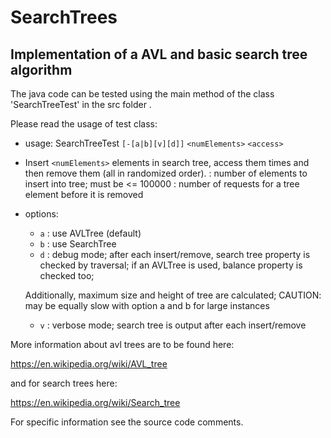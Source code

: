 # SearchTrees

## Implementation of a AVL and basic search tree algorithm

The java code can be tested using the main method of the class 'SearchTreeTest' in the src folder .

Please read the usage of test class:

- usage: SearchTreeTest `[-[a|b][v][d]]`  `<numElements>` `<access>`
- Insert `<numElements>` elements in search tree, access them <access> times
    and then remove them (all in randomized order).
    <numElements> : number of elements to insert into tree; must be <= 100000
    <access>      : number of requests for a tree element before it is removed
- options:
    - `a` : use AVLTree (default)
    - `b` : use SearchTree
    - `d` : debug mode; after each insert/remove, search tree property is checked
    by traversal; if an AVLTree is used, balance property is checked too;

    Additionally, maximum size and height of tree are calculated;
    CAUTION: may be equally slow with option a and b for large instances
    - `v` : verbose mode; search tree is output after each insert/remove

More information about avl trees are to be found here:

https://en.wikipedia.org/wiki/AVL_tree

and for search trees here:

https://en.wikipedia.org/wiki/Search_tree

For specific information see the source code comments.
